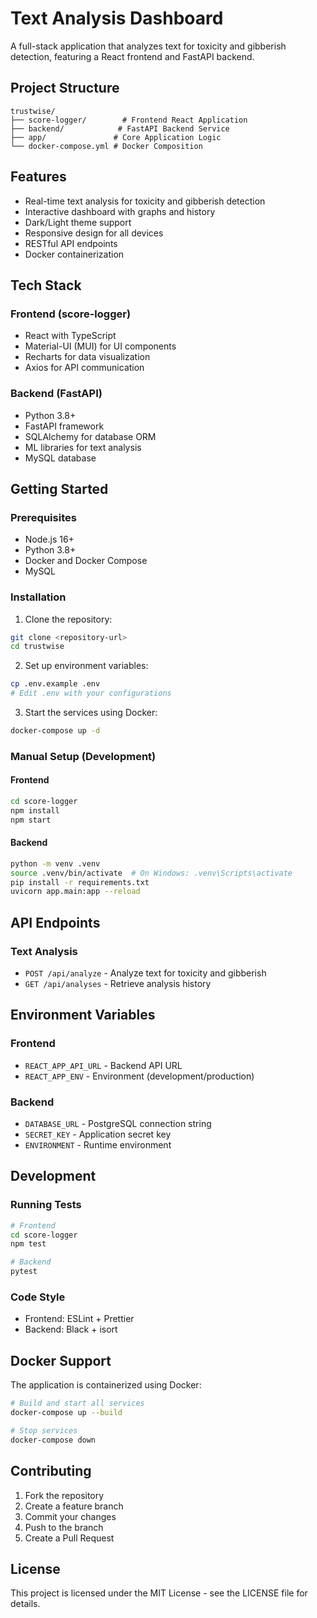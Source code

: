 # Text Analysis Dashboard

A full-stack application that analyzes text for toxicity and gibberish detection, featuring a React frontend and FastAPI backend.

## Project Structure

```
trustwise/
├── score-logger/        # Frontend React Application
├── backend/            # FastAPI Backend Service
├── app/               # Core Application Logic
└── docker-compose.yml # Docker Composition
```

## Features

- Real-time text analysis for toxicity and gibberish detection
- Interactive dashboard with graphs and history
- Dark/Light theme support
- Responsive design for all devices
- RESTful API endpoints
- Docker containerization

## Tech Stack

### Frontend (score-logger)
- React with TypeScript
- Material-UI (MUI) for UI components
- Recharts for data visualization
- Axios for API communication

### Backend (FastAPI)
- Python 3.8+
- FastAPI framework
- SQLAlchemy for database ORM
- ML libraries for text analysis
- MySQL database

## Getting Started

### Prerequisites
- Node.js 16+
- Python 3.8+
- Docker and Docker Compose
- MySQL

### Installation

1. Clone the repository:
```bash
git clone <repository-url>
cd trustwise
```

2. Set up environment variables:
```bash
cp .env.example .env
# Edit .env with your configurations
```

3. Start the services using Docker:
```bash
docker-compose up -d
```

### Manual Setup (Development)

#### Frontend
```bash
cd score-logger
npm install
npm start
```

#### Backend
```bash
python -m venv .venv
source .venv/bin/activate  # On Windows: .venv\Scripts\activate
pip install -r requirements.txt
uvicorn app.main:app --reload
```

## API Endpoints

### Text Analysis
- `POST /api/analyze` - Analyze text for toxicity and gibberish
- `GET /api/analyses` - Retrieve analysis history

## Environment Variables

### Frontend
- `REACT_APP_API_URL` - Backend API URL
- `REACT_APP_ENV` - Environment (development/production)

### Backend
- `DATABASE_URL` - PostgreSQL connection string
- `SECRET_KEY` - Application secret key
- `ENVIRONMENT` - Runtime environment

## Development

### Running Tests
```bash
# Frontend
cd score-logger
npm test

# Backend
pytest
```

### Code Style
- Frontend: ESLint + Prettier
- Backend: Black + isort

## Docker Support

The application is containerized using Docker:

```bash
# Build and start all services
docker-compose up --build

# Stop services
docker-compose down
```

## Contributing

1. Fork the repository
2. Create a feature branch
3. Commit your changes
4. Push to the branch
5. Create a Pull Request

## License

This project is licensed under the MIT License - see the LICENSE file for details. 
